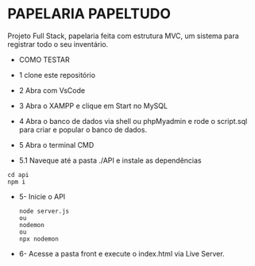 # PAPELARIA PAPELTUDO

Projeto Full Stack, papelaria feita com estrutura MVC, um sistema para registrar todo o seu inventário.

* COMO TESTAR

* 1 clone este repositório
* 2 Abra com VsCode
* 3 Abra o XAMPP e clique em Start no MySQL
* 4 Abra o banco de dados via shell ou phpMyadmin e rode o script.sql para criar e popular o banco de dados.
*  5 Abra o terminal CMD 
*  5.1 Naveque até a pasta ./API e instale as dependências

  ```
  cd api
  npm i
  ```
* 5- Inicie o API
  ```
  node server.js
  ou
  nodemon
  ou
  npx nodemon
  ```
* 6- Acesse a pasta front e execute o index.html via Live Server.


